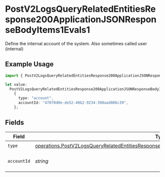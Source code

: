 # PostV2LogsQueryRelatedEntitiesResponse200ApplicationJSONResponseBodyItems1Evals1

Define the internal account of the system. Also sometimes called user (internal)

## Example Usage

```typescript
import { PostV2LogsQueryRelatedEntitiesResponse200ApplicationJSONResponseBodyItems1Evals1 } from "orq-poc-typescript-multi-env-version/models/operations";

let value:
  PostV2LogsQueryRelatedEntitiesResponse200ApplicationJSONResponseBodyItems1Evals1 =
    {
      type: "account",
      accountId: "47870d0e-de52-40b2-9234-398aad086c39",
    };
```

## Fields

| Field                                                                                                                                                                                                              | Type                                                                                                                                                                                                               | Required                                                                                                                                                                                                           | Description                                                                                                                                                                                                        |
| ------------------------------------------------------------------------------------------------------------------------------------------------------------------------------------------------------------------ | ------------------------------------------------------------------------------------------------------------------------------------------------------------------------------------------------------------------ | ------------------------------------------------------------------------------------------------------------------------------------------------------------------------------------------------------------------ | ------------------------------------------------------------------------------------------------------------------------------------------------------------------------------------------------------------------ |
| `type`                                                                                                                                                                                                             | [operations.PostV2LogsQueryRelatedEntitiesResponse200ApplicationJSONResponseBodyItems1Evals2Type](../../models/operations/postv2logsqueryrelatedentitiesresponse200applicationjsonresponsebodyitems1evals2type.md) | :heavy_check_mark:                                                                                                                                                                                                 | N/A                                                                                                                                                                                                                |
| `accountId`                                                                                                                                                                                                        | *string*                                                                                                                                                                                                           | :heavy_check_mark:                                                                                                                                                                                                 | The id of the resource                                                                                                                                                                                             |